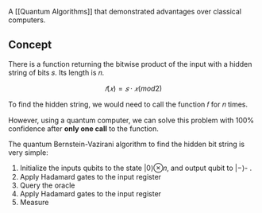 A [[Quantum Algorithms]] that demonstrated advantages over classical computers.

## Concept
There is a function returning the bitwise product of the input with a hidden string of bits 𝑠. Its length is 𝑛.

$$𝑓(𝑥)=𝑠⋅𝑥(mod2)$$

To find the hidden string, we would need to call the function 𝑓 for 𝑛 times. 

However, using a quantum computer, we can solve this problem with 100% confidence after **only one call** to the function. 

The quantum Bernstein-Vazirani algorithm to find the hidden bit string is very simple:

1. Initialize the inputs qubits to the state |0⟩⊗𝑛, and output qubit to |−⟩-   .
2. Apply Hadamard gates to the input register
3. Query the oracle
4. Apply Hadamard gates to the input register
5. Measure